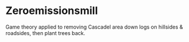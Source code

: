 # Zeroemissionsmill
Game theory applied to removing Cascadel area down logs on hillsides &amp; roadsides, then plant trees back.
